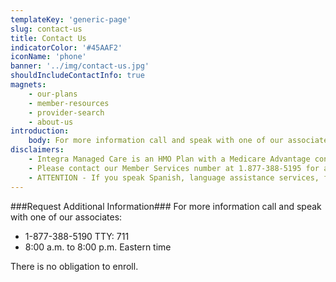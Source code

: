 ```yaml
---
templateKey: 'generic-page'
slug: contact-us
title: Contact Us
indicatorColor: '#45AAF2'
iconName: 'phone'
banner: '../img/contact-us.jpg'
shouldIncludeContactInfo: true
magnets:
    - our-plans
    - member-resources
    - provider-search
    - about-us
introduction:
    body: For more information call and speak with one of our associates, or fill out the form below to have an associate contact you. There is no obligation to enroll.
disclaimers:
    - Integra Managed Care is an HMO Plan with a Medicare Advantage contract and a contract with the New York State Medicaid program. Enrollment in Integra Managed Care depends on contract renewal. This information is not a complete description of benefits. Limitations, copayments, and restrictions may apply. Benefits, premiums and/or co-payments/co-insurance may change on January 1 of each year. You must continue to pay your Medicare Part B premium. Certain plans are available to anyone who has both Medicaid from New York State and Medicare. Integra Managed Care complies with applicable Federal civil rights laws and does not discriminate on the basis of race, color, national origin, age, disability, or sex.
    - Please contact our Member Services number at 1.877-388-5195 for additional information (TTY users should call 711). Hours are Sunday through Saturday 8am to 8pm. NOTE - Between April 1 and September 30 Member Services hours for Saturday and Sunday will be operated by alternate technology.
    - ATTENTION - If you speak Spanish, language assistance services, free of charge, are available to you. Call 1-877-388-5195 (TTY 711). ATENCIÓN - si habla español, tiene a su disposición servicios gratuitos de asistencia lingüística. Llame al 1- 877-388-5195 (TTY 711). Assistance services for other languages are also available free of charge at the number above. All plan materials and information are available upon request in a different language or alternate formats such as braille, large print and audio.
---
```

###Request Additional Information###
For more information call and speak with one of our associates:

- 1-877-388-5190 TTY: 711
- 8:00 a.m. to 8:00 p.m. Eastern time

There is no obligation to enroll.